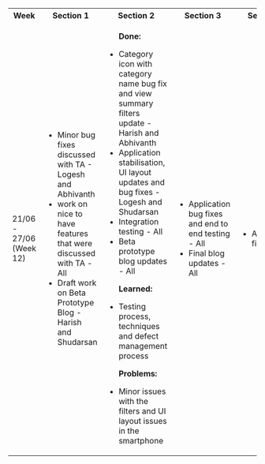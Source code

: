 <table>

<tr>

<th> Week </th>
<th> Section 1 </th>
<th> Section 2 </th>
<th> Section 3 </th>
<th> Section 4 </th>

</tr>

<tr>

<td> 21/06 - 27/06 (Week 12)
</td>

<td>
<ul>
<li> Minor bug fixes discussed with TA - Logesh and Abhivanth</li>
<li> work on nice to have features that were discussed with TA -All</li>
<li> Draft work on Beta Prototype Blog - Harish and Shudarsan</li>
</ul>
</td>

<td> 
<ul> <p> <b> Done: </b> </p>
<li> Category icon with category name bug fix and view summary filters update - Harish and Abhivanth  </li>
<li> Application stabilisation, UI layout updates and bug fixes - Logesh and Shudarsan</li>
<li> Integration testing - All  </li> 
<li> Beta prototype blog updates - All </li>
</ul>

<ul> <p> <b> Learned: </b> </p>
<li> Testing process, techniques and defect management process</li>
</ul>

<ul> <p> <b> Problems: </b> </p>
<li> Minor issues with the filters and UI layout issues in the smartphone</li>
</ul>
</td>

<td>
<ul>
<li> Application bug fixes and end to end testing - All</li>
<li> Final blog updates - All</li>
</ul>
</td>

<td>
<ul>
<li> Application final demo</li>
</ul>
</td>

</tr> 



</table>

